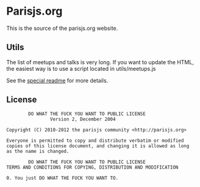 # Parisjs.org

This is the source of the parisjs.org website.

## Utils

The list of meetups and talks is very long. If you want to update the HTML, the easiest way is to use a script located in utils/meetups.js

See the [special readme](utils/README.md) for more details.

## License

            DO WHAT THE FUCK YOU WANT TO PUBLIC LICENSE
                    Version 2, December 2004

    Copyright (C) 2010-2012 the parisjs community <http://parisjs.org>

    Everyone is permitted to copy and distribute verbatim or modified
    copies of this license document, and changing it is allowed as long
    as the name is changed.

            DO WHAT THE FUCK YOU WANT TO PUBLIC LICENSE
    TERMS AND CONDITIONS FOR COPYING, DISTRIBUTION AND MODIFICATION

    0. You just DO WHAT THE FUCK YOU WANT TO.
